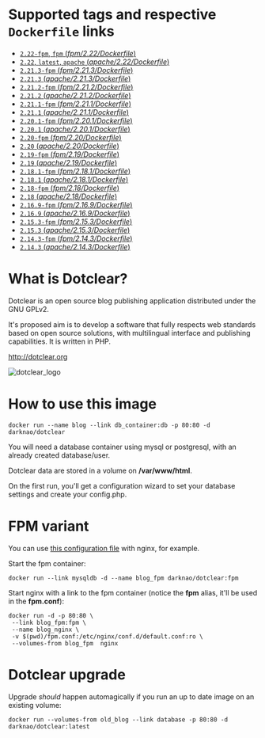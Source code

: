 # Supported tags and respective `Dockerfile` links #
- [`2.22-fpm`, `fpm` (*fpm/2.22/Dockerfile*)](https://github.com/darknao/docker-dotclear/blob/master/fpm/2.22/Dockerfile)
- [`2.22`, `latest`, `apache` (*apache/2.22/Dockerfile*)](https://github.com/darknao/docker-dotclear/blob/master/apache/2.22/Dockerfile)
- [`2.21.3-fpm` (*fpm/2.21.3/Dockerfile*)](https://github.com/darknao/docker-dotclear/blob/master/fpm/2.21.3/Dockerfile)
- [`2.21.3` (*apache/2.21.3/Dockerfile*)](https://github.com/darknao/docker-dotclear/blob/master/apache/2.21.3/Dockerfile)
- [`2.21.2-fpm` (*fpm/2.21.2/Dockerfile*)](https://github.com/darknao/docker-dotclear/blob/master/fpm/2.21.2/Dockerfile)
- [`2.21.2` (*apache/2.21.2/Dockerfile*)](https://github.com/darknao/docker-dotclear/blob/master/apache/2.21.2/Dockerfile)
- [`2.21.1-fpm` (*fpm/2.21.1/Dockerfile*)](https://github.com/darknao/docker-dotclear/blob/master/fpm/2.21.1/Dockerfile)
- [`2.21.1` (*apache/2.21.1/Dockerfile*)](https://github.com/darknao/docker-dotclear/blob/master/apache/2.21.1/Dockerfile)
- [`2.20.1-fpm` (*fpm/2.20.1/Dockerfile*)](https://github.com/darknao/docker-dotclear/blob/master/fpm/2.20.1/Dockerfile)
- [`2.20.1` (*apache/2.20.1/Dockerfile*)](https://github.com/darknao/docker-dotclear/blob/master/apache/2.20.1/Dockerfile)
- [`2.20-fpm` (*fpm/2.20/Dockerfile*)](https://github.com/darknao/docker-dotclear/blob/master/fpm/2.20/Dockerfile)
- [`2.20` (*apache/2.20/Dockerfile*)](https://github.com/darknao/docker-dotclear/blob/master/apache/2.20/Dockerfile)
- [`2.19-fpm` (*fpm/2.19/Dockerfile*)](https://github.com/darknao/docker-dotclear/blob/master/fpm/2.19/Dockerfile)
- [`2.19` (*apache/2.19/Dockerfile*)](https://github.com/darknao/docker-dotclear/blob/master/apache/2.19/Dockerfile)
- [`2.18.1-fpm` (*fpm/2.18.1/Dockerfile*)](https://github.com/darknao/docker-dotclear/blob/master/fpm/2.18.1/Dockerfile)
- [`2.18.1` (*apache/2.18.1/Dockerfile*)](https://github.com/darknao/docker-dotclear/blob/master/apache/2.18.1/Dockerfile)
- [`2.18-fpm` (*fpm/2.18/Dockerfile*)](https://github.com/darknao/docker-dotclear/blob/master/fpm/2.18/Dockerfile)
- [`2.18` (*apache/2.18/Dockerfile*)](https://github.com/darknao/docker-dotclear/blob/master/apache/2.18/Dockerfile)
- [`2.16.9-fpm` (*fpm/2.16.9/Dockerfile*)](https://github.com/darknao/docker-dotclear/blob/master/fpm/2.16.9/Dockerfile)
- [`2.16.9` (*apache/2.16.9/Dockerfile*)](https://github.com/darknao/docker-dotclear/blob/master/apache/2.16.9/Dockerfile)
- [`2.15.3-fpm` (*fpm/2.15.3/Dockerfile*)](https://github.com/darknao/docker-dotclear/blob/master/fpm/2.15.3/Dockerfile)
- [`2.15.3` (*apache/2.15.3/Dockerfile*)](https://github.com/darknao/docker-dotclear/blob/master/apache/2.15.3/Dockerfile)
- [`2.14.3-fpm` (*fpm/2.14.3/Dockerfile*)](https://github.com/darknao/docker-dotclear/blob/master/fpm/2.14.3/Dockerfile)
- [`2.14.3` (*apache/2.14.3/Dockerfile*)](https://github.com/darknao/docker-dotclear/blob/master/apache/2.14.3/Dockerfile)

# What is Dotclear? #
Dotclear is an open source blog publishing application distributed under the GNU GPLv2.

It's proposed aim is to develop a software that fully respects web standards based on open source solutions, with multilingual interface and publishing capabilities. It is written in PHP.

http://dotclear.org

![dotclear_logo](https://cloud.githubusercontent.com/assets/693402/9613090/a7454250-50e9-11e5-92a5-0ad55dc5a8af.png)

# How to use this image #
    docker run --name blog --link db_container:db -p 80:80 -d darknao/dotclear

You will need a database container using mysql or postgresql, with an already created database/user.

Dotclear data are stored in a volume on **/var/www/html**.

On the first run, you'll get a configuration wizard to set your database settings and create your config.php.

# FPM variant #
You can use [this configuration file](https://github.com/darknao/docker-dotclear/blob/master/fpm/fpm.conf) with nginx, for example.

Start the fpm container:

    docker run --link mysqldb -d --name blog_fpm darknao/dotclear:fpm
Start nginx with a link to the fpm container (notice the **fpm** alias, it'll be used in the **fpm.conf**):

    docker run -d -p 80:80 \
     --link blog_fpm:fpm \
     --name blog_nginx \
     -v $(pwd)/fpm.conf:/etc/nginx/conf.d/default.conf:ro \
     --volumes-from blog_fpm  nginx

# Dotclear upgrade #
Upgrade *should* happen automagically if you run an up to date image on an existing volume:

    docker run --volumes-from old_blog --link database -p 80:80 -d darknao/dotclear:latest


